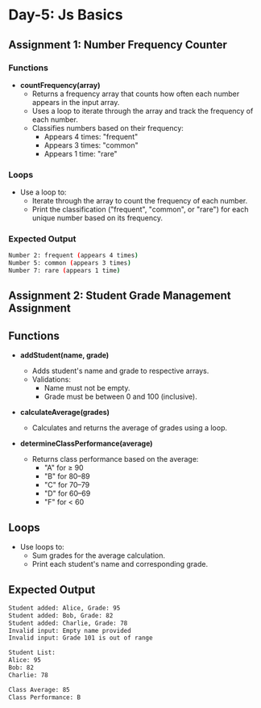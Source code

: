 # Day-5: Js Basics

## Assignment 1: Number Frequency Counter

### Functions

- **countFrequency(array)**
  - Returns a frequency array that counts how often each number appears in the input array.
  - Uses a loop to iterate through the array and track the frequency of each number.
  - Classifies numbers based on their frequency:
    - Appears 4 times: "frequent"
    - Appears 3 times: "common"
    - Appears 1 time: "rare"

### Loops

- Use a loop to:
  - Iterate through the array to count the frequency of each number.
  - Print the classification ("frequent", "common", or "rare") for each unique number based on its frequency.

### Expected Output

```bash
Number 2: frequent (appears 4 times)
Number 5: common (appears 3 times)
Number 7: rare (appears 1 time)
```

## Assignment 2: Student Grade Management Assignment

## Functions

- **addStudent(name, grade)**

  - Adds student's name and grade to respective arrays.
  - Validations:
    - Name must not be empty.
    - Grade must be between 0 and 100 (inclusive).

- **calculateAverage(grades)**

  - Calculates and returns the average of grades using a loop.

- **determineClassPerformance(average)**
  - Returns class performance based on the average:
    - "A" for ≥ 90
    - "B" for 80–89
    - "C" for 70–79
    - "D" for 60–69
    - "F" for < 60

## Loops

- Use loops to:
  - Sum grades for the average calculation.
  - Print each student's name and corresponding grade.

## Expected Output

```bash
Student added: Alice, Grade: 95
Student added: Bob, Grade: 82
Student added: Charlie, Grade: 78
Invalid input: Empty name provided
Invalid input: Grade 101 is out of range

Student List:
Alice: 95
Bob: 82
Charlie: 78

Class Average: 85
Class Performance: B
```
